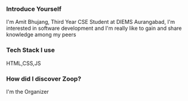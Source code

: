 ### Introduce Yourself
I'm Amit Bhujang, Third Year CSE Student at DIEMS Aurangabad, I'm interested in software development and I'm really like to gain and share knowledge among my peers

### Tech Stack I use
HTML,CSS,JS

### How did I discover Zoop?
I'm the Organizer
